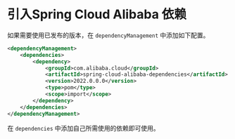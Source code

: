 # 引入Spring Cloud Alibaba 依赖

如果需要使用已发布的版本，在 `dependencyManagement` 中添加如下配置。

```xml
<dependencyManagement>
    <dependencies>
        <dependency>
            <groupId>com.alibaba.cloud</groupId>
            <artifactId>spring-cloud-alibaba-dependencies</artifactId>
            <version>2022.0.0.0</version>
            <type>pom</type>
            <scope>import</scope>
        </dependency>
    </dependencies>
</dependencyManagement>
```

在 `dependencies` 中添加自己所需使用的依赖即可使用。